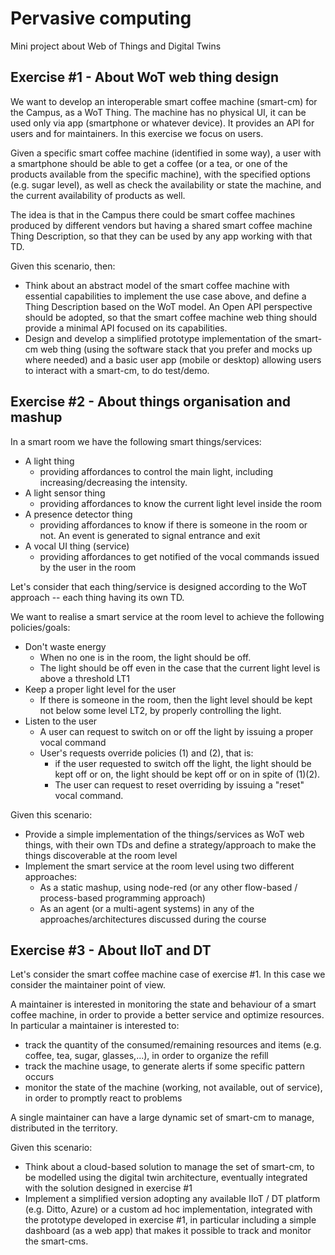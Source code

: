 # Pervasive computing
Mini project about Web of Things and Digital Twins 

## Exercise #1 - About WoT web thing design 

We want to develop an interoperable smart coffee machine (smart-cm) for the Campus, as a WoT Thing.   The machine has no physical UI, it can be used only via app (smartphone or whatever device). It provides an API for users and for maintainers. In this exercise we focus on users. 

Given a specific smart coffee machine (identified in some way), a user with a smartphone should be able to get a coffee (or a tea, or one of the products available from the specific machine), with the specified options (e.g. sugar level), as well as check the availability or state the machine, and the current availability of products as well.

The idea is that in the Campus there could be smart coffee machines produced by different vendors but having a shared smart coffee machine Thing Description, so that they can be used by any app working with that TD.

Given this scenario, then:
- Think about an abstract model of the smart coffee machine with essential capabilities to implement the use case above, and define a Thing Description based on the WoT model.  An Open API perspective should be adopted, so that the smart coffee machine web thing should provide a minimal API focused on its capabilities.
- Design and develop a simplified prototype implementation of the smart-cm web thing (using the software stack that you prefer and mocks up where needed) and a basic user app (mobile or desktop) allowing users to interact with a smart-cm, to do test/demo.

## Exercise #2 - About things organisation and mashup

In a smart room we have the following smart things/services: 

- A light thing
  - providing affordances to control the main light, including increasing/decreasing the intensity.
- A light sensor thing
  - providing affordances to know the current light level inside the room 
- A presence detector thing
  - providing affordances to know if there is someone in the room or not. An event is generated to signal entrance and exit 
- A vocal UI thing (service)
  - providing affordances to get notified of the vocal commands issued by the user in the room 

Let's consider that each thing/service is designed according to the WoT approach --  each thing having its own TD.

We want to realise a smart service at the room level to achieve the following  policies/goals:

- Don't waste energy
  - When no one is in the room, the light should be off.
  - The light should be off even in the case that the current light level is above a threshold LT1 
- Keep a proper light level for the user
  - If there is someone in the room, then the light level should be kept not below  some level LT2, by properly controlling the light. 
- Listen to the user
  - A user can request to switch on or off the light by issuing a proper vocal command
  - User's requests override policies (1) and (2), that is:
    - if the user requested to switch off the light, the light should be kept off or on, the light should be kept off or on in spite of (1)(2).
    - The user can request to reset overriding by issuing a "reset" vocal command.

Given this scenario:

- Provide a simple implementation of the things/services  as WoT web things, with their own TDs and define a strategy/approach to make the things discoverable at the room level
- Implement the smart service at the room level using two different approaches:
  - As a static mashup, using node-red (or any other flow-based / process-based programming approach)
  - As an agent (or a multi-agent systems) in any of the approaches/architectures discussed during the course
  
  
  
## Exercise #3 - About IIoT and DT

Let's consider the smart coffee machine case of exercise #1. In this case we consider the maintainer point of view. 

A maintainer is interested in monitoring the state and behaviour of a smart coffee machine, in order to provide a better service and optimize resources.  In particular a maintainer is interested to:
- track the quantity of the consumed/remaining resources and items (e.g. coffee, tea, sugar, glasses,...), in order to organize the refill
- track the machine usage, to generate alerts if some specific pattern occurs  
- monitor the state of the machine (working, not available, out of service), in order to promptly react to problems

A single maintainer can have a large dynamic set of smart-cm to manage, distributed in the territory.  

Given this scenario:
- Think about a cloud-based solution to manage the set of smart-cm, to be modelled using the digital twin architecture, eventually integrated with the solution designed  in exercise #1
- Implement a simplified version adopting any available IIoT / DT platform (e.g. Ditto, Azure) or a custom ad hoc implementation, integrated with the prototype developed in exercise #1, in particular including a simple dashboard (as a web app) that makes it possible to track and monitor the smart-cms.


